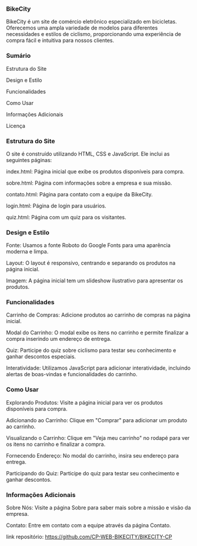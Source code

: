### BikeCity

BikeCity é um site de comércio eletrônico especializado em bicicletas. Oferecemos uma ampla variedade de modelos para diferentes necessidades e estilos de ciclismo, proporcionando uma experiência de compra fácil e intuitiva para nossos clientes.


### Sumário

Estrutura do Site

Design e Estilo

Funcionalidades

Como Usar

Informações Adicionais

Licença


### Estrutura do Site

O site é construído utilizando HTML, CSS e JavaScript. Ele inclui as seguintes páginas:

index.html: Página inicial que exibe os produtos disponíveis para compra.

sobre.html: Página com informações sobre a empresa e sua missão.

contato.html: Página para contato com a equipe da BikeCity.

login.html: Página de login para usuários.

quiz.html: Página com um quiz para os visitantes.


### Design e Estilo
Fonte: Usamos a fonte Roboto do Google Fonts para uma aparência moderna e limpa.

Layout: O layout é responsivo, centrando e separando os produtos na página inicial.

Imagem: A página inicial tem um slideshow ilustrativo para apresentar os produtos.


### Funcionalidades

Carrinho de Compras: Adicione produtos ao carrinho de compras na página inicial.

Modal do Carrinho: O modal exibe os itens no carrinho e permite finalizar a compra inserindo um endereço de entrega.

Quiz: Participe do quiz sobre ciclismo para testar seu conhecimento e ganhar descontos especiais.

Interatividade: Utilizamos JavaScript para adicionar interatividade, incluindo alertas de boas-vindas e funcionalidades do carrinho.


### Como Usar

Explorando Produtos: Visite a página inicial para ver os produtos disponíveis para compra.

Adicionando ao Carrinho: Clique em "Comprar" para adicionar um produto ao carrinho.

Visualizando o Carrinho: Clique em "Veja meu carrinho" no rodapé para ver os itens no carrinho e finalizar a compra.

Fornecendo Endereço: No modal do carrinho, insira seu endereço para entrega.

Participando do Quiz: Participe do quiz para testar seu conhecimento e ganhar descontos.


### Informações Adicionais

Sobre Nós: Visite a página Sobre para saber mais sobre a missão e visão da empresa.

Contato: Entre em contato com a equipe através da página Contato.

link repositório: https://github.com/CP-WEB-BIKECITY/BIKECITY-CP

